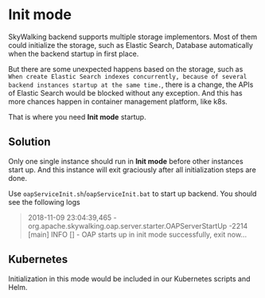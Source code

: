 # Init mode

SkyWalking backend supports multiple storage implementors. Most of them could initialize the storage, such as Elastic
Search, Database automatically when the backend startup in first place.

But there are some unexpected happens based on the storage, such as
`When create Elastic Search indexes concurrently, because of several backend instances startup at the same time.`, there
is a change, the APIs of Elastic Search would be blocked without any exception. And this has more chances happen in
container management platform, like k8s.

That is where you need **Init mode** startup.

## Solution

Only one single instance should run in **Init mode** before other instances start up. And this instance will exit
graciously after all initialization steps are done.

Use `oapServiceInit.sh`/`oapServiceInit.bat` to start up backend. You should see the following logs
> 2018-11-09 23:04:39,465 - org.apache.skywalking.oap.server.starter.OAPServerStartUp -2214 [main] INFO  [] - OAP starts up in init mode successfully, exit now...

## Kubernetes

Initialization in this mode would be included in our Kubernetes scripts and Helm.